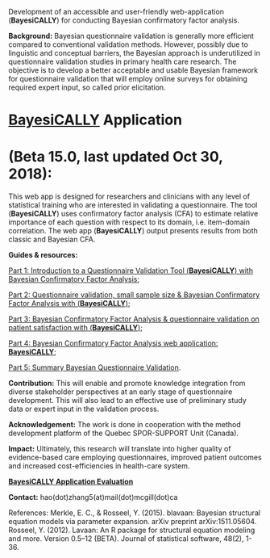 Development of an accessible and user-friendly web-application (**BayesiCALLY**) for conducting Bayesian confirmatory factor analysis.

**Background:** Bayesian questionnaire validation is generally more efficient compared to conventional validation methods. However, possibly due to linguistic and conceptual barriers, the Bayesian approach is underutilized in questionnaire validation studies in primary health care research. The objective is to develop a better acceptable and usable Bayesian framework for questionnaire validation that will employ online surveys for obtaining required expert input, so called prior elicitation.

# **[BayesiCALLY](https://fammedresearch.shinyapps.io/qvbeta15/)** Application 
# (Beta 15.0, last updated Oct 30, 2018): 
This web app is designed for researchers and clinicians with any level of statistical training who are interested in validating a questionnaire. The tool (**BayesiCALLY**) uses confirmatory factor analysis (CFA) to estimate relative importance of each question with respect to its domain, i.e. item-domain correlation. The web app (**BayesiCALLY**) output presents results from both classic and Bayesian CFA.
 
**Guides & resources:**

[Part 1: Introduction to a Questionnaire Validation Tool (**BayesiCALLY**) with Bayesian Confirmatory Factor Analysis](https://www.youtube.com/watch?v=pa3OK1KnHeY&t=15s); 

[Part 2: Questionnaire validation, small sample size & Bayesian Confirmatory Factor Analysis with (**BayesiCALLY**)](https://www.youtube.com/watch?v=WLLyoAggLbw);

[Part 3: Bayesian Confirmatory Factor Analysis & questionnaire validation on patient satisfaction with (**BayesiCALLY**)](https://www.youtube.com/watch?v=48SsUV8ltQk&t=30s);

[Part 4: Bayesian Confirmatory Factor Analysis web application: **BayesiCALLY**](https://www.youtube.com/watch?v=q3bh42HRoI8&t=284s);

[Part 5: Summary Bayesian Questionnaire Validation](https://www.youtube.com/watch?v=QuD2wqpspnU).

**Contribution:** This will enable and promote knowledge integration from diverse stakeholder perspectives at an early stage of questionnaire development. This will also lead to an effective use of preliminary study data or expert input in the validation process. 

**Acknowledgement:** The work is done in cooperation with the method development platform of the Quebec SPOR-SUPPORT Unit (Canada). 

**Impact:** Ultimately, this research will translate into higher quality of evidence-based care employing questionnaires, improved patient outcomes and increased cost-efficiencies in health-care system.

**[BayesiCALLY Application Evaluation](https://www.surveymonkey.com/r/N6285D3)** 

**Contact:** hao(dot)zhang5(at)mail(dot)mcgill(dot)ca

References:
Merkle, E. C., & Rosseel, Y. (2015). blavaan: Bayesian structural equation models via parameter expansion. arXiv preprint arXiv:1511.05604.
Rosseel, Y. (2012). Lavaan: An R package for structural equation modeling and more. Version 0.5–12 (BETA). Journal of statistical software, 48(2), 1-36.
